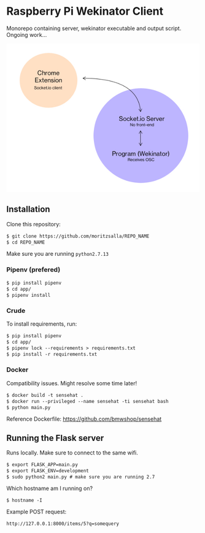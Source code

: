 # Raspberry Pi Wekinator Client

Monorepo containing server, wekinator executable and output script. Ongoing work…

![Image](./image.jpg)

## Installation

Clone this repository:

```
$ git clone https://github.com/moritzsalla/REPO_NAME
$ cd REPO_NAME
```

Make sure you are running `python2.7.13`

### Pipenv (prefered)

```
$ pip install pipenv
$ cd app/
$ pipenv install
```

### Crude

To install requirements, run:

```
$ pip install pipenv
$ cd app/
$ pipenv lock --requirements > requirements.txt
$ pip install -r requirements.txt
```

### Docker

Compatibility issues. Might resolve some time later!

```
$ docker build -t sensehat .
$ docker run --privileged --name sensehat -ti sensehat bash
$ python main.py
```

Reference Dockerfile: https://github.com/bmwshop/sensehat

## Running the Flask server

Runs locally. Make sure to connect to the same wifi.

```
$ export FLASK_APP=main.py
$ export FLASK_ENV=development
$ sudo python2 main.py # make sure you are running 2.7
```

Which hostname am I running on?

```
$ hostname -I
```

Example POST request:

```
http://127.0.0.1:8000/items/5?q=somequery
```
